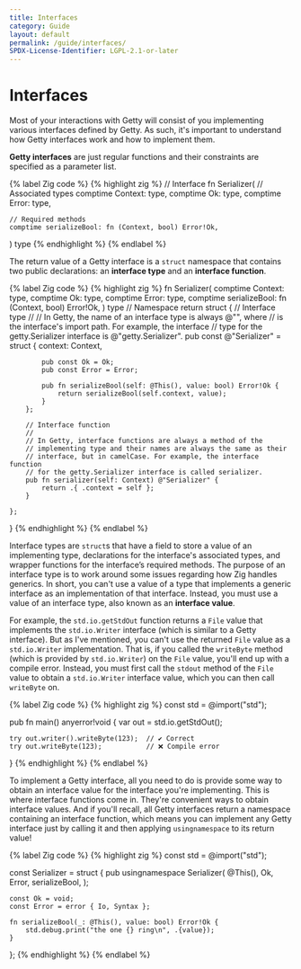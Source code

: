 ```yaml
---
title: Interfaces
category: Guide
layout: default
permalink: /guide/interfaces/
SPDX-License-Identifier: LGPL-2.1-or-later
---
```


# Interfaces

Most of your interactions with Getty will consist of you implementing various
interfaces defined by Getty. As such, it's important to understand how
Getty interfaces work and how to implement them.

__Getty interfaces__ are just regular functions and their constraints are
specified as a parameter list.

{% label Zig code %}
{% highlight zig %}
// Interface
fn Serializer(
    // Associated types
    comptime Context: type,
    comptime Ok: type,
    comptime Error: type,

    // Required methods
    comptime serializeBool: fn (Context, bool) Error!Ok,
) type
{% endhighlight %}
{% endlabel %}

The return value of a Getty interface is a `struct` namespace that contains two
public declarations: an __interface type__ and an __interface function__.

{% label Zig code %}
{% highlight zig %}
fn Serializer(
    comptime Context: type,
    comptime Ok: type,
    comptime Error: type,
    comptime serializeBool: fn (Context, bool) Error!Ok,
) type
    // Namespace
    return struct {
        // Interface type
        //
        // In Getty, the name of an interface type is always @"<name>", where
        // <name> is the interface's import path. For example, the interface
        // type for the getty.Serializer interface is @"getty.Serializer".
        pub const @"Serializer" = struct {
            context: Context,

            pub const Ok = Ok;
            pub const Error = Error;

            pub fn serializeBool(self: @This(), value: bool) Error!Ok {
                return serializeBool(self.context, value);
            }
        };

        // Interface function
        //
        // In Getty, interface functions are always a method of the
        // implementing type and their names are always the same as their
        // interface, but in camelCase. For example, the interface function
        // for the getty.Serializer interface is called serializer.
        pub fn serializer(self: Context) @"Serializer" {
            return .{ .context = self };
        }

    };
}
{% endhighlight %}
{% endlabel %}

Interface types are `struct`s that have a field to store a value of an
implementing type, declarations for the interface's associated types, and
wrapper functions for the interface’s required methods. The purpose of an
interface type is to work around some issues regarding how Zig handles
generics. In short, you can't use a value of a type that implements a generic
interface as an implementation of that interface. Instead, you must use a
value of an interface type, also known as an __interface value__.

For example, the `std.io.getStdOut` function returns a `File` value that
implements the `std.io.Writer` interface (which is similar to a Getty
interface). But as I've mentioned, you can't use the returned `File` value as a
`std.io.Writer` implementation. That is, if you called the `writeByte` method
(which is provided by `std.io.Writer`) on the `File` value, you'll end up with
a compile error. Instead, you must first call the `stdout` method
of the `File` value to obtain a `std.io.Writer` interface value, which you can
then call `writeByte` on.

{% label Zig code %}
{% highlight zig %}
const std = @import("std");

pub fn main() anyerror!void {
    var out = std.io.getStdOut();

    try out.writer().writeByte(123);  // ✔️ Correct
    try out.writeByte(123);           // ❌ Compile error
}
{% endhighlight %}
{% endlabel %}

To implement a Getty interface, all you need to do is provide some way to
obtain an interface value for the interface you're implementing. This is where
interface functions come in. They're convenient ways to obtain interface
values. And if you'll recall, all Getty interfaces return a namespace
containing an interface function, which means you can implement any Getty
interface just by calling it and then applying `usingnamespace` to its return
value!

{% label Zig code %}
{% highlight zig %}
const std = @import("std");

const Serializer = struct {
    pub usingnamespace Serializer(
        @This(),
        Ok,
        Error,
        serializeBool,
    );

    const Ok = void;
    const Error = error { Io, Syntax };

    fn serializeBool(_: @This(), value: bool) Error!Ok {
        std.debug.print("the one {} ring\n", .{value});
    }
};
{% endhighlight %}
{% endlabel %}
